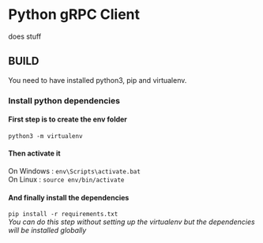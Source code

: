 # Python gRPC Client
does stuff

## BUILD
You need to have installed python3, pip and virtualenv.

### Install python dependencies
#### First step is to create the env folder
```python3 -m virtualenv```
#### Then activate it
On Windows  : ```env\Scripts\activate.bat``` \
On Linux    : ```source env/bin/activate```
#### And finally install the dependencies
```pip install -r requirements.txt``` \
*You can do this step without setting up the virtualenv but the dependencies will be installed globally*